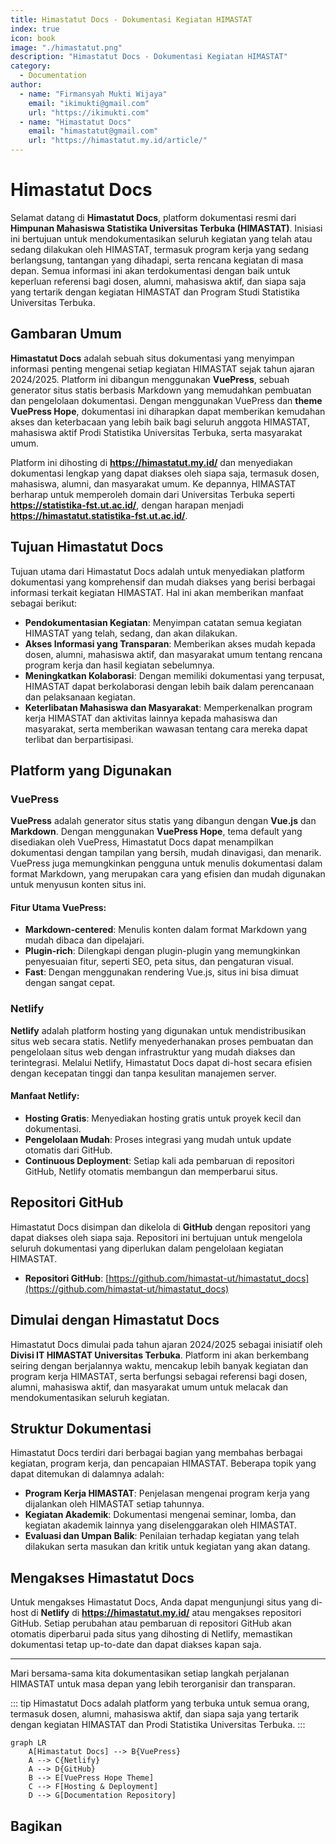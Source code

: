```yaml
--- 
title: Himastatut Docs - Dokumentasi Kegiatan HIMASTAT
index: true
icon: book
image: "./himastatut.png"
description: "Himastatut Docs - Dokumentasi Kegiatan HIMASTAT"
category:
  - Documentation
author:
  - name: "Firmansyah Mukti Wijaya"
    email: "ikimukti@gmail.com"
    url: "https://ikimukti.com"
  - name: "Himastatut Docs"
    email: "himastatut@gmail.com"
    url: "https://himastatut.my.id/article/"
--- 
```


# Himastatut Docs

Selamat datang di **Himastatut Docs**, platform dokumentasi resmi dari **Himpunan Mahasiswa Statistika Universitas Terbuka (HIMASTAT)**. Inisiasi ini bertujuan untuk mendokumentasikan seluruh kegiatan yang telah atau sedang dilakukan oleh HIMASTAT, termasuk program kerja yang sedang berlangsung, tantangan yang dihadapi, serta rencana kegiatan di masa depan. Semua informasi ini akan terdokumentasi dengan baik untuk keperluan referensi bagi dosen, alumni, mahasiswa aktif, dan siapa saja yang tertarik dengan kegiatan HIMASTAT dan Program Studi Statistika Universitas Terbuka.

## Gambaran Umum

**Himastatut Docs** adalah sebuah situs dokumentasi yang menyimpan informasi penting mengenai setiap kegiatan HIMASTAT sejak tahun ajaran 2024/2025. Platform ini dibangun menggunakan **VuePress**, sebuah generator situs statis berbasis Markdown yang memudahkan pembuatan dan pengelolaan dokumentasi. Dengan menggunakan VuePress dan **theme VuePress Hope**, dokumentasi ini diharapkan dapat memberikan kemudahan akses dan keterbacaan yang lebih baik bagi seluruh anggota HIMASTAT, mahasiswa aktif Prodi Statistika Universitas Terbuka, serta masyarakat umum.

Platform ini dihosting di **https://himastatut.my.id/** dan menyediakan dokumentasi lengkap yang dapat diakses oleh siapa saja, termasuk dosen, mahasiswa, alumni, dan masyarakat umum. Ke depannya, HIMASTAT berharap untuk memperoleh domain dari Universitas Terbuka seperti **https://statistika-fst.ut.ac.id/**, dengan harapan menjadi **https://himastatut.statistika-fst.ut.ac.id/**.

## Tujuan Himastatut Docs

Tujuan utama dari Himastatut Docs adalah untuk menyediakan platform dokumentasi yang komprehensif dan mudah diakses yang berisi berbagai informasi terkait kegiatan HIMASTAT. Hal ini akan memberikan manfaat sebagai berikut:

- **Pendokumentasian Kegiatan**: Menyimpan catatan semua kegiatan HIMASTAT yang telah, sedang, dan akan dilakukan.
- **Akses Informasi yang Transparan**: Memberikan akses mudah kepada dosen, alumni, mahasiswa aktif, dan masyarakat umum tentang rencana program kerja dan hasil kegiatan sebelumnya.
- **Meningkatkan Kolaborasi**: Dengan memiliki dokumentasi yang terpusat, HIMASTAT dapat berkolaborasi dengan lebih baik dalam perencanaan dan pelaksanaan kegiatan.
- **Keterlibatan Mahasiswa dan Masyarakat**: Memperkenalkan program kerja HIMASTAT dan aktivitas lainnya kepada mahasiswa dan masyarakat, serta memberikan wawasan tentang cara mereka dapat terlibat dan berpartisipasi.

## Platform yang Digunakan

### VuePress
**VuePress** adalah generator situs statis yang dibangun dengan **Vue.js** dan **Markdown**. Dengan menggunakan **VuePress Hope**, tema default yang disediakan oleh VuePress, Himastatut Docs dapat menampilkan dokumentasi dengan tampilan yang bersih, mudah dinavigasi, dan menarik. VuePress juga memungkinkan pengguna untuk menulis dokumentasi dalam format Markdown, yang merupakan cara yang efisien dan mudah digunakan untuk menyusun konten situs ini.

#### Fitur Utama VuePress:
- **Markdown-centered**: Menulis konten dalam format Markdown yang mudah dibaca dan dipelajari.
- **Plugin-rich**: Dilengkapi dengan plugin-plugin yang memungkinkan penyesuaian fitur, seperti SEO, peta situs, dan pengaturan visual.
- **Fast**: Dengan menggunakan rendering Vue.js, situs ini bisa dimuat dengan sangat cepat.

### Netlify
**Netlify** adalah platform hosting yang digunakan untuk mendistribusikan situs web secara statis. Netlify menyederhanakan proses pembuatan dan pengelolaan situs web dengan infrastruktur yang mudah diakses dan terintegrasi. Melalui Netlify, Himastatut Docs dapat di-host secara efisien dengan kecepatan tinggi dan tanpa kesulitan manajemen server.

#### Manfaat Netlify:
- **Hosting Gratis**: Menyediakan hosting gratis untuk proyek kecil dan dokumentasi.
- **Pengelolaan Mudah**: Proses integrasi yang mudah untuk update otomatis dari GitHub.
- **Continuous Deployment**: Setiap kali ada pembaruan di repositori GitHub, Netlify otomatis membangun dan memperbarui situs.

## Repositori GitHub
Himastatut Docs disimpan dan dikelola di **GitHub** dengan repositori yang dapat diakses oleh siapa saja. Repositori ini bertujuan untuk mengelola seluruh dokumentasi yang diperlukan dalam pengelolaan kegiatan HIMASTAT.

- **Repositori GitHub**: [https://github.com/himastat-ut/himastatut_docs](https://github.com/himastat-ut/himastatut_docs)

## Dimulai dengan Himastatut Docs

Himastatut Docs dimulai pada tahun ajaran 2024/2025 sebagai inisiatif oleh **Divisi IT HIMASTAT Universitas Terbuka**. Platform ini akan berkembang seiring dengan berjalannya waktu, mencakup lebih banyak kegiatan dan program kerja HIMASTAT, serta berfungsi sebagai referensi bagi dosen, alumni, mahasiswa aktif, dan masyarakat umum untuk melacak dan mendokumentasikan seluruh kegiatan.

## Struktur Dokumentasi

Himastatut Docs terdiri dari berbagai bagian yang membahas berbagai kegiatan, program kerja, dan pencapaian HIMASTAT. Beberapa topik yang dapat ditemukan di dalamnya adalah:
- **Program Kerja HIMASTAT**: Penjelasan mengenai program kerja yang dijalankan oleh HIMASTAT setiap tahunnya.
- **Kegiatan Akademik**: Dokumentasi mengenai seminar, lomba, dan kegiatan akademik lainnya yang diselenggarakan oleh HIMASTAT.
- **Evaluasi dan Umpan Balik**: Penilaian terhadap kegiatan yang telah dilakukan serta masukan dan kritik untuk kegiatan yang akan datang.

## Mengakses Himastatut Docs

Untuk mengakses Himastatut Docs, Anda dapat mengunjungi situs yang di-host di **Netlify** di **https://himastatut.my.id/** atau mengakses repositori GitHub. Setiap perubahan atau pembaruan di repositori GitHub akan otomatis diperbarui pada situs yang dihosting di Netlify, memastikan dokumentasi tetap up-to-date dan dapat diakses kapan saja.

--- 

Mari bersama-sama kita dokumentasikan setiap langkah perjalanan HIMASTAT untuk masa depan yang lebih terorganisir dan transparan.

::: tip
Himastatut Docs adalah platform yang terbuka untuk semua orang, termasuk dosen, alumni, mahasiswa aktif, dan siapa saja yang tertarik dengan kegiatan HIMASTAT dan Prodi Statistika Universitas Terbuka.
:::

```mermaid
graph LR
    A[Himastatut Docs] --> B{VuePress}
    A --> C{Netlify}
    A --> D{GitHub}
    B --> E[VuePress Hope Theme]
    C --> F[Hosting & Deployment]
    D --> G[Documentation Repository]
```

## Bagikan
<Share colorful />
<GitContributors />
<GitChangelog />